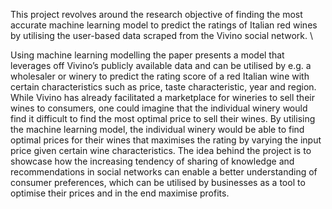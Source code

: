This project revolves around the research objective of finding the most accurate machine learning model to predict the ratings of Italian red wines by utilising the user-based data scraped from the Vivino social network. \\

Using machine learning modelling the paper presents a model that leverages off Vivino’s publicly available data and can be utilised by e.g. a wholesaler or winery to predict the rating score of a red Italian wine with certain characteristics such as price, taste characteristic, year and region. While Vivino has already facilitated a marketplace for wineries to sell their wines to consumers, one could imagine that the individual winery would find it difficult to find the most optimal price to sell their wines. By utilising the machine learning model, the individual winery would be able to find optimal prices for their wines that maximises the rating by varying the input price given certain wine characteristics. The idea behind the project is to showcase how the increasing tendency of sharing of knowledge and recommendations in social networks can enable a better understanding of consumer preferences, which can be utilised by businesses as a tool to optimise their prices and in the end maximise profits. 
